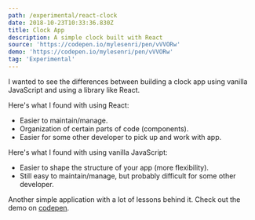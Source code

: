 ```yaml
---
path: /experimental/react-clock
date: 2018-10-23T10:33:36.830Z
title: Clock App
description: A simple clock built with React
source: 'https://codepen.io/mylesenri/pen/vVVORw'
demo: 'https://codepen.io/mylesenri/pen/vVVORw'
tag: 'Experimental'
---
```

I wanted to see the differences between building a clock app using vanilla JavaScript and using a library like React.

Here's what I found with using React:

- Easier to maintain/manage.
- Organization of certain parts of code (components).
- Easier for some other developer to pick up and work with app.

Here's what I found with using vanilla JavaScript:

- Easier to shape the structure of your app (more flexibility).
- Still easy to maintain/manage, but probably difficult for some other developer.

Another simple application with a lot of lessons behind it. Check out the demo on [codepen](https://codepen.io/mylesenri/pen/vVVORw).
